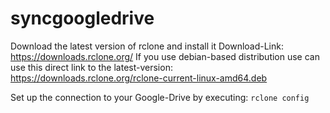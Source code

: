 # syncgoogledrive

Download the latest version of rclone and install it
Download-Link:
https://downloads.rclone.org/
If you use debian-based distribution use can use this direct link to the latest-version:
https://downloads.rclone.org/rclone-current-linux-amd64.deb

Set up the connection to your Google-Drive by executing:
`rclone config`
